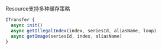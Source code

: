 Resource支持多种缓存策略
``` js
ITransfer {
  async init()
  async getIllegalIndex(index, seriesId, aliasName, loop)
  async getImage(seriesId, index, aliasName)
}
```

